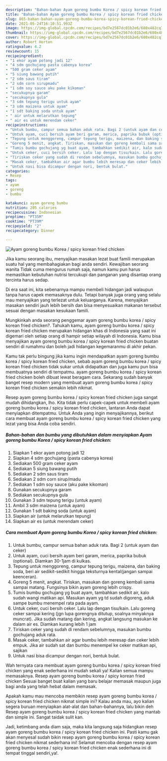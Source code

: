 ```yaml
---
description: "Bahan-bahan Ayam goreng bumbu Korea / spicy korean fried chicken yang enak Untuk Jualan"
title: "Bahan-bahan Ayam goreng bumbu Korea / spicy korean fried chicken yang enak Untuk Jualan"
slug: 865-bahan-bahan-ayam-goreng-bumbu-korea-spicy-korean-fried-chicken-yang-enak-untuk-jualan
date: 2021-05-24T16:10:51.993Z
image: https://img-global.cpcdn.com/recipes/bd7e2567dc01b2e6/680x482cq70/ayam-goreng-bumbu-korea-spicy-korean-fried-chicken-foto-resep-utama.jpg
thumbnail: https://img-global.cpcdn.com/recipes/bd7e2567dc01b2e6/680x482cq70/ayam-goreng-bumbu-korea-spicy-korean-fried-chicken-foto-resep-utama.jpg
cover: https://img-global.cpcdn.com/recipes/bd7e2567dc01b2e6/680x482cq70/ayam-goreng-bumbu-korea-spicy-korean-fried-chicken-foto-resep-utama.jpg
author: Robert Horton
ratingvalue: 4.2
reviewcount: 15
recipeingredient:
- "1 ekor ayam potong jadi 12"
- "4 sdm gochujang pasta cabenya korea"
- "500 gram ceker ayam"
- "5 siung bawang putih"
- "2 sdm saus tiram"
- "2 sdm corn sirupmadu"
- "1 sdm soy sauce aku pake kikoman"
- "secukupnya garam"
- "secukupnya gula"
- "3 sdm tepung terigu untuk ayam"
- "3 sdm maizena untuk ayam"
- "1 sdt baking soda untuk ayam"
- " air untuk melarutkan tepung"
- " air es untuk merendam ceker"
recipeinstructions:
- "Untuk bumbu, campur semua bahan aduk rata. Bagi 2 (untuk ayam dan ceker)"
- "Untuk ayam, cuci bersih ayam beri garam, merica, paprika bubuk (optional). Diamkan 30-1jam di kulkas."
- "Tepung untuk menggoreng, campur tepung terigu, maizena, dan baking soda, beri air sedikit-sedikit hingga teksturnya kental(jangan sampai keenceran)."
- "Goreng 5 menit, angkat. Tiriskan, masukan dan goreng kembali sama sampai matang. Fungsinya bikin ayam goreng lebih crispy."
- "Tumis bumbu gochujang yg buat ayam, tambahkan sedikit air, kalo sudah wangi matikan api. Masukan ayam yg td sudah digoreng, aduk sampe bumbu menempel rata pada ayam."
- "Untuk ceker, cuci bersih ceker. Lalu lap dengan tisu/kain. Lalu goreng ceker sampai kering (jgn lupa gorengnya ditutup, soalnya minyaknya muncrat). Jika sudah matang dan kering, angkat langsung masukan ke dalam air es. Diamkan kurang lebih 1 jam"
- "Tiriskan ceker yang sudah di rendam sebelumnya, masukan bumbu gochujang aduk rata."
- "Masak ceker, tambahkan air agar bumbu lebih meresap dan ceker lebih empuk. Jika air sudah sat dan bumbu menempel ke ceker matikan api, sajikan"
- "Untuk nasi bisa dicampur dengan nori, bentuk bulat."
categories:
- Resep
tags:
- ayam
- goreng
- bumbu

katakunci: ayam goreng bumbu 
nutrition: 205 calories
recipecuisine: Indonesian
preptime: "PT35M"
cooktime: "PT39M"
recipeyield: "2"
recipecategory: Dinner

---
```



![Ayam goreng bumbu Korea / spicy korean fried chicken](https://img-global.cpcdn.com/recipes/bd7e2567dc01b2e6/680x482cq70/ayam-goreng-bumbu-korea-spicy-korean-fried-chicken-foto-resep-utama.jpg)

Jika kamu seorang ibu, menyajikan masakan lezat buat famili merupakan suatu hal yang membahagiakan bagi anda sendiri. Kewajiban seorang  wanita Tidak cuma mengurus rumah saja, namun kamu pun harus memastikan kebutuhan nutrisi tercukupi dan panganan yang disantap orang tercinta harus sedap.

Di era  saat ini, kita sebenarnya mampu membeli hidangan jadi walaupun tanpa harus capek memasaknya dulu. Tetapi banyak juga orang yang selalu mau menyajikan yang terlezat untuk keluarganya. Karena, menyajikan masakan sendiri jauh lebih bersih dan bisa menyesuaikan makanan tersebut sesuai dengan masakan kesukaan famili. 



Mungkinkah anda seorang penggemar ayam goreng bumbu korea / spicy korean fried chicken?. Tahukah kamu, ayam goreng bumbu korea / spicy korean fried chicken merupakan hidangan khas di Indonesia yang saat ini digemari oleh setiap orang di hampir setiap wilayah di Indonesia. Kamu bisa menyajikan ayam goreng bumbu korea / spicy korean fried chicken buatan sendiri di rumahmu dan boleh jadi hidangan kegemaranmu di akhir pekan.

Kamu tak perlu bingung jika kamu ingin mendapatkan ayam goreng bumbu korea / spicy korean fried chicken, sebab ayam goreng bumbu korea / spicy korean fried chicken tidak sukar untuk didapatkan dan juga kamu pun bisa membuatnya sendiri di tempatmu. ayam goreng bumbu korea / spicy korean fried chicken boleh dibuat lewat beragam cara. Sekarang sudah banyak banget resep modern yang membuat ayam goreng bumbu korea / spicy korean fried chicken semakin lebih nikmat.

Resep ayam goreng bumbu korea / spicy korean fried chicken juga sangat mudah dihidangkan, lho. Kita tidak perlu capek-capek untuk membeli ayam goreng bumbu korea / spicy korean fried chicken, lantaran Anda dapat menyiapkan ditempatmu. Untuk Anda yang ingin menyajikannya, berikut cara membuat ayam goreng bumbu korea / spicy korean fried chicken yang lezat yang bisa Anda coba sendiri.

<!--inarticleads1-->

##### Bahan-bahan dan bumbu yang dibutuhkan dalam menyiapkan Ayam goreng bumbu Korea / spicy korean fried chicken:

1. Siapkan 1 ekor ayam potong jadi 12
1. Siapkan 4 sdm gochujang (pasta cabenya korea)
1. Sediakan 500 gram ceker ayam
1. Sediakan 5 siung bawang putih
1. Sediakan 2 sdm saus tiram
1. Sediakan 2 sdm corn sirup/madu
1. Sediakan 1 sdm soy sauce (aku pake kikoman)
1. Gunakan secukupnya garam
1. Sediakan secukupnya gula
1. Gunakan 3 sdm tepung terigu (untuk ayam)
1. Ambil 3 sdm maizena (untuk ayam)
1. Gunakan 1 sdt baking soda (untuk ayam)
1. Siapkan  air (untuk melarutkan tepung)
1. Siapkan  air es (untuk merendam ceker)




<!--inarticleads2-->

##### Cara membuat Ayam goreng bumbu Korea / spicy korean fried chicken:

1. Untuk bumbu, campur semua bahan aduk rata. Bagi 2 (untuk ayam dan ceker)
1. Untuk ayam, cuci bersih ayam beri garam, merica, paprika bubuk (optional). Diamkan 30-1jam di kulkas.
1. Tepung untuk menggoreng, campur tepung terigu, maizena, dan baking soda, beri air sedikit-sedikit hingga teksturnya kental(jangan sampai keenceran).
1. Goreng 5 menit, angkat. Tiriskan, masukan dan goreng kembali sama sampai matang. Fungsinya bikin ayam goreng lebih crispy.
1. Tumis bumbu gochujang yg buat ayam, tambahkan sedikit air, kalo sudah wangi matikan api. Masukan ayam yg td sudah digoreng, aduk sampe bumbu menempel rata pada ayam.
1. Untuk ceker, cuci bersih ceker. Lalu lap dengan tisu/kain. Lalu goreng ceker sampai kering (jgn lupa gorengnya ditutup, soalnya minyaknya muncrat). Jika sudah matang dan kering, angkat langsung masukan ke dalam air es. Diamkan kurang lebih 1 jam
1. Tiriskan ceker yang sudah di rendam sebelumnya, masukan bumbu gochujang aduk rata.
1. Masak ceker, tambahkan air agar bumbu lebih meresap dan ceker lebih empuk. Jika air sudah sat dan bumbu menempel ke ceker matikan api, sajikan
1. Untuk nasi bisa dicampur dengan nori, bentuk bulat.




Wah ternyata cara membuat ayam goreng bumbu korea / spicy korean fried chicken yang enak sederhana ini mudah sekali ya! Kalian semua mampu memasaknya. Resep ayam goreng bumbu korea / spicy korean fried chicken Sesuai banget buat kalian yang baru belajar memasak maupun juga bagi anda yang telah hebat dalam memasak.

Apakah kamu mau mencoba membikin resep ayam goreng bumbu korea / spicy korean fried chicken nikmat simple ini? Kalau anda mau, ayo kalian segera buruan menyiapkan alat-alat dan bahan-bahannya, lalu bikin deh Resep ayam goreng bumbu korea / spicy korean fried chicken yang mantab dan simple ini. Sangat taidak sulit kan. 

Jadi, ketimbang anda diam saja, maka kita langsung saja hidangkan resep ayam goreng bumbu korea / spicy korean fried chicken ini. Pasti kamu gak akan menyesal sudah bikin resep ayam goreng bumbu korea / spicy korean fried chicken nikmat sederhana ini! Selamat mencoba dengan resep ayam goreng bumbu korea / spicy korean fried chicken enak sederhana ini di tempat tinggal sendiri,ya!.

